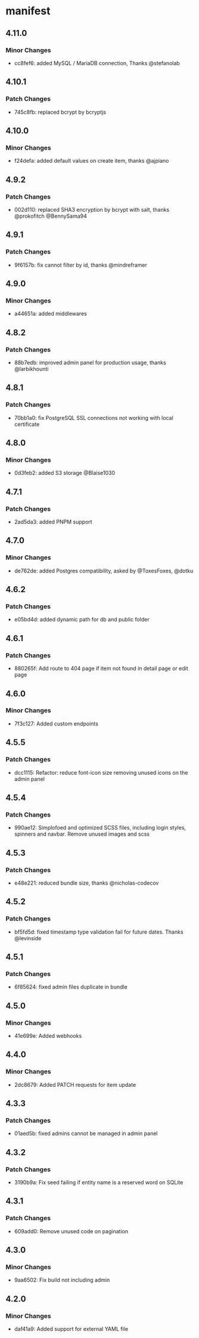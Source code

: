 # manifest

## 4.11.0

### Minor Changes

- cc8fef6: added MySQL / MariaDB connection, Thanks @stefanolab

## 4.10.1

### Patch Changes

- 745c8fb: replaced bcrypt by bcryptjs

## 4.10.0

### Minor Changes

- f24defa: added default values on create item, thanks @ajpiano

## 4.9.2

### Patch Changes

- 002d110: replaced SHA3 encryption by bcrypt with salt, thanks @prokofitch @BennySama94

## 4.9.1

### Patch Changes

- 9f6157b: fix cannot filter by id, thanks @mindreframer

## 4.9.0

### Minor Changes

- a44651a: added middlewares

## 4.8.2

### Patch Changes

- 88b7edb: improved admin panel for production usage, thanks @larbikhounti

## 4.8.1

### Patch Changes

- 70bb1a0: fix PostgreSQL SSL connections not working with local certificate

## 4.8.0

### Minor Changes

- 0d3feb2: added S3 storage @Blaise1030

## 4.7.1

### Patch Changes

- 2ad5da3: added PNPM support

## 4.7.0

### Minor Changes

- de762de: added Postgres compatibility, asked by @ToxesFoxes, @dotku

## 4.6.2

### Patch Changes

- e05bd4d: added dynamic path for db and public folder

## 4.6.1

### Patch Changes

- 880265f: Add route to 404 page if item not found in detail page or edit page

## 4.6.0

### Minor Changes

- 7f3c127: Added custom endpoints

## 4.5.5

### Patch Changes

- dcc1115: Refactor: reduce font-icon size removing unused icons on the admin panel

## 4.5.4

### Patch Changes

- 990ae12: Simplofoed and optimized SCSS files, including login styles, spinners and navbar. Remove unused images and scss

## 4.5.3

### Patch Changes

- e48e221: reduced bundle size, thanks @nicholas-codecov

## 4.5.2

### Patch Changes

- bf5fd5d: fixed timestamp type validation fail for future dates. Thanks @levinside

## 4.5.1

### Patch Changes

- 6f85624: fixed admin files duplicate in bundle

## 4.5.0

### Minor Changes

- 41e699e: Added webhooks

## 4.4.0

### Minor Changes

- 2dc8679: Added PATCH requests for item update

## 4.3.3

### Patch Changes

- 01aed5b: fixed admins cannot be managed in admin panel

## 4.3.2

### Patch Changes

- 3190b9a: Fix seed failing if entity name is a reserved word on SQLite

## 4.3.1

### Patch Changes

- 609add0: Remove unused code on pagination

## 4.3.0

### Minor Changes

- 9aa6502: Fix build not including admin

## 4.2.0

### Minor Changes

- daf41a9: Added support for external YAML file
